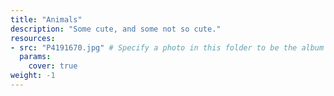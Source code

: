 ```yaml
---
title: "Animals"
description: "Some cute, and some not so cute."
resources:
- src: "P4191670.jpg" # Specify a photo in this folder to be the album cover
  params:
    cover: true
weight: -1
---
```

